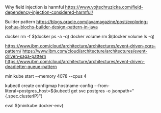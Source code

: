 Why field injection is harmful
https://www.vojtechruzicka.com/field-dependency-injection-considered-harmful/

Builder pattern
https://blogs.oracle.com/javamagazine/post/exploring-joshua-blochs-builder-design-pattern-in-java


docker rm -f $(docker ps -a -q)
docker volume rm $(docker volume ls -q)

https://www.ibm.com/cloud/architecture/architectures/event-driven-cqrs-pattern/
https://www.ibm.com/cloud/architecture/architectures/event-driven-saga-pattern
https://www.ibm.com/cloud/architecture/architectures/event-driven-deadletter-queue-pattern




minikube start --memory 4078 --cpus 4


kubectl create configmap hostname-config --from-literal=postgres_host=$(kubectl get svc postgres -o jsonpath="{.spec.clusterIP}")

eval $(minikube docker-env)
